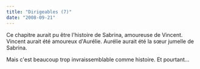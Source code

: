 ```yaml
---
title: "Dirigeables (7)"
date: "2008-09-21"
---
```


Ce chapitre aurait pu être l'histoire de Sabrina, amoureuse de Vincent. Vincent aurait été amoureux d'Aurélie. Aurélie aurait été la sœur jumelle de Sabrina.

Mais c'est beaucoup trop invraissemblable comme histoire. Et pourtant...

